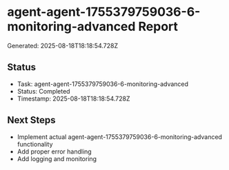 # agent-agent-1755379759036-6-monitoring-advanced Report

Generated: 2025-08-18T18:18:54.728Z

## Status
- Task: agent-agent-1755379759036-6-monitoring-advanced
- Status: Completed
- Timestamp: 2025-08-18T18:18:54.728Z

## Next Steps
- Implement actual agent-agent-1755379759036-6-monitoring-advanced functionality
- Add proper error handling
- Add logging and monitoring
